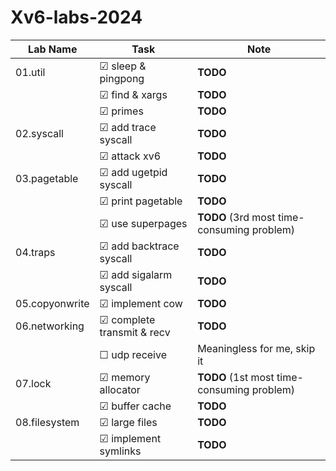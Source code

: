 # Xv6-labs-2024

<!-- ☑ ☐  -->

| Lab Name        | Task                      | Note                    |
|-----------------|---------------------------|-------------------------|
| 01.util         | ☑ sleep & pingpong        | **TODO**               |
|                 | ☑ find & xargs            | **TODO**               |
|                 | ☑ primes                  | **TODO**               |
| 02.syscall      | ☑ add trace syscall       | **TODO**               |
|                 | ☑ attack xv6              | **TODO**               |
| 03.pagetable    | ☑ add ugetpid syscall     | **TODO**               |
|                 | ☑ print pagetable         | **TODO**               |
|                 | ☑ use superpages    | **TODO** (3rd most time-consuming problem)   |
| 04.traps        | ☑ add backtrace syscall   | **TODO**               |
|                 | ☑ add sigalarm syscall    | **TODO**               |
| 05.copyonwrite  | ☑ implement cow           | **TODO**               |
| 06.networking   | ☑ complete transmit & recv| **TODO**              |
|                 | ☐ udp receive             | Meaningless for me, skip it |
| 07.lock   | ☑ memory allocator | **TODO** (1st most time-consuming problem)   |
|                 | ☑ buffer cache    | **TODO**               |
| 08.filesystem   | ☑ large files | **TODO**    |
|                 | ☑ implement symlinks    | **TODO**               |
